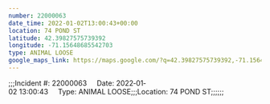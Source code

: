 ```yaml
---
number: 22000063
date_time: 2022-01-02T13:00:43+00:00
location: 74 POND ST
latitude: 42.39827575739392
longitude: -71.15648685542703
type: ANIMAL LOOSE
google_maps_link: https://maps.google.com/?q=42.39827575739392,-71.15648685542703
---
```


;;;Incident #: 22000063     Date: 2022‐01‐02 13:00:43     Type: ANIMAL LOOSE;;;Location: 74 POND ST;;;;;;
